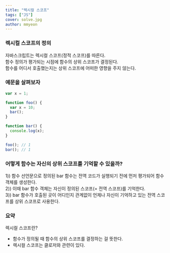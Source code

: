 ```yaml
---
title: "렉시컬 스코프"
tags: ["JS"]
cover: solve.jpg
author: mmyeon
---
```


### 렉시컬 스코프의 정의

자바스크립트는 렉시컬 스코프(정적 스코프)를 따른다.<br>
함수 정의가 평가되는 시점에 함수의 상위 스코프가 결정된다.<br>
함수를 어디서 호출했는지는 상위 스코프에 어떠한 영향을 주지 않는다.

### 예문을 살펴보자

```jsx
var x = 1;

function foo() {
  var x = 10;
  bar();
}

function bar() {
  console.log(x);
}

foo(); // 1
bar(); // 1
```

### 어떻게 함수는 자신의 상위 스코프를 기억할 수 있을까?

1)) 함수 선언문으로 정의된 bar 함수는 전역 코드가 실행되기 전에 먼저 평가되어 함수 객체를 생성한다.<br>
2)) 이때 bar 함수 객체는 자신이 정의된 스코프(= 전역 스코프)를 기억한다.<br>
3)) bar 함수가 호출된 곳이 어디인지 관계없이 언제나 자신이 기억하고 있는 전역 스코프를 상위 스코프로 사용한다.

### 요약

렉시컬 스코프란?

- 함수가 정의될 때 함수의 상위 스코프를 결정하는 걸 뜻한다. <br>
- 렉시컬 스코프는 클로저와 관련이 있다.
